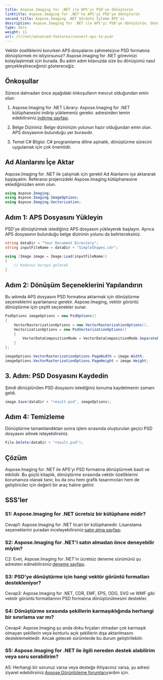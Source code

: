 ```yaml
---
title: Aspose.Imaging for .NET ile APS'yi PSD'ye dönüştürün
linktitle: Aspose.Imaging for .NET'te APS'yi PSD'ye dönüştürün
second_title: Aspose.Imaging .NET Görüntü İşleme API'si
description: Aspose.Imaging for .NET ile APS'yi PSD'ye dönüştürün. Dönüştürme sırasında vektör özelliklerini koruyun.
type: docs
weight: 11
url: /tr/net/advanced-features/convert-aps-to-psd/
---
```

Vektör özelliklerini korurken APS dosyalarını zahmetsizce PSD formatına dönüştürmek mi istiyorsunuz? Aspose.Imaging for .NET görevinizi kolaylaştırmak için burada. Bu adım adım kılavuzda size bu dönüşümü nasıl gerçekleştireceğinizi göstereceğiz. 

## Önkoşullar

Sürece dalmadan önce aşağıdaki önkoşulların mevcut olduğundan emin olun:

1.  Aspose.Imaging for .NET Library: Aspose.Imaging for .NET kütüphanesini indirip yüklemeniz gerekir. adresinden temin edebilirsiniz.[indirme sayfası](https://releases.aspose.com/imaging/net/).

2. Belge Dizininiz: Belge dizininizin yolunun hazır olduğundan emin olun. APS dosyasının bulunduğu yer burasıdır.

3. Temel C# Bilgisi: C# programlama diline aşinalık, dönüştürme sürecini uygulamak için çok önemlidir.

## Ad Alanlarını İçe Aktar

Aspose.Imaging for .NET ile çalışmak için gerekli Ad Alanlarını içe aktararak başlayalım. Referansı projenizdeki Aspose.Imaging kütüphanesine eklediğinizden emin olun.

```csharp
using Aspose.Imaging;
using Aspose.Imaging.ImageOptions;
using Aspose.Imaging.Vectorization;
```

## Adım 1: APS Dosyasını Yükleyin

PSD'ye dönüştürmek istediğiniz APS dosyasını yükleyerek başlayın. Ayrıca APS dosyasının bulunduğu belge dizininin yolunu da belirteceksiniz.

```csharp
string dataDir = "Your Document Directory";
string inputFileName = dataDir + "SimpleShapes.cdr";

using (Image image = Image.Load(inputFileName))
{
    // Kodunuz buraya gelecek
}
```

## Adım 2: Dönüşüm Seçeneklerini Yapılandırın

Bu adımda APS dosyasını PSD formatına aktarmak için dönüştürme seçeneklerini ayarlamanız gerekir. Aspose.Imaging, vektör görüntü dönüştürme için çeşitli seçenekler sunar.

```csharp
PsdOptions imageOptions = new PsdOptions()
{
    VectorRasterizationOptions = new VectorRasterizationOptions(),
    VectorizationOptions = new PsdVectorizationOptions()
    {
        VectorDataCompositionMode = VectorDataCompositionMode.SeparateLayers
    }
};

imageOptions.VectorRasterizationOptions.PageWidth = image.Width;
imageOptions.VectorRasterizationOptions.PageHeight = image.Height;
```

## 3. Adım: PSD Dosyasını Kaydedin

Şimdi dönüştürülen PSD dosyasını istediğiniz konuma kaydetmenin zamanı geldi.

```csharp
image.Save(dataDir + "result.psd", imageOptions);
```

## Adım 4: Temizleme

Dönüştürme tamamlandıktan sonra işlem sırasında oluşturulan geçici PSD dosyasını silmek isteyebilirsiniz.

```csharp
File.Delete(dataDir + "result.psd");
```

## Çözüm

Aspose.Imaging for .NET ile APS'yi PSD formatına dönüştürmek basit ve etkilidir. Bu güçlü kitaplık, dönüştürme sırasında vektör özelliklerini korumanıza olanak tanır, bu da onu hem grafik tasarımcıları hem de geliştiriciler için değerli bir araç haline getirir.

## SSS'ler

### S1: Aspose.Imaging for .NET ücretsiz bir kütüphane midir?

 Cevap1: Aspose.Imaging for .NET ticari bir kütüphanedir. Lisanslama seçeneklerini şuradan inceleyebilirsiniz:[satın alma sayfası](https://purchase.aspose.com/buy).

### S2: Aspose.Imaging for .NET'i satın almadan önce deneyebilir miyim?

 C2: Evet, Aspose.Imaging for .NET'in ücretsiz deneme sürümünü şu adresten edinebilirsiniz:[deneme sayfası](https://releases.aspose.com/imaging/net/).

### S3: PSD'ye dönüştürme için hangi vektör görüntü formatları destekleniyor?

Cevap3: Aspose.Imaging for .NET, CDR, EMF, EPS, ODG, SVG ve WMF gibi vektör görüntü formatlarının PSD formatına dönüştürülmesini destekler.

### S4: Dönüştürme sırasında şekillerin karmaşıklığında herhangi bir sınırlama var mı?

Cevap4: Aspose.Imaging şu anda doku fırçaları olmadan çok karmaşık olmayan şekillerin veya konturlu açık şekillerin dışa aktarılmasını desteklemektedir. Ancak gelecek sürümlerde bu durum geliştirilebilir.

### S5: Aspose.Imaging for .NET ile ilgili nereden destek alabilirim veya soru sorabilirim?

 A5: Herhangi bir sorunuz varsa veya desteğe ihtiyacınız varsa, şu adresi ziyaret edebilirsiniz:[Aspose.Görüntüleme forumları](https://forum.aspose.com/)yardım için.
